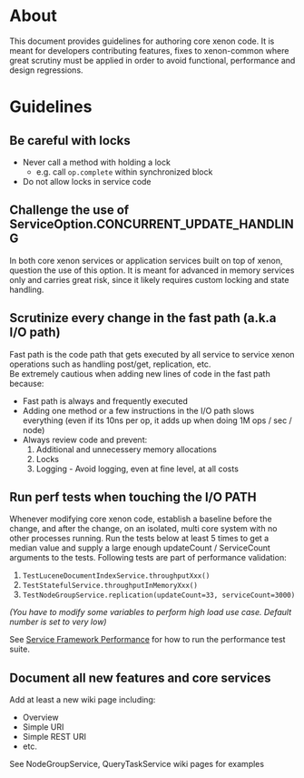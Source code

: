 # About

This document provides guidelines for authoring core xenon code. It is meant for developers contributing features, fixes to xenon-common where great scrutiny must be applied in order to avoid functional, performance and design regressions.

# Guidelines

## Be careful with locks

- Never call a method with holding a lock
  - e.g. call `op.complete` within synchronized block
- Do not allow locks in service code

## Challenge the use of ServiceOption.CONCURRENT_UPDATE_HANDLING

In both core xenon services or application services built on top of xenon, question the use of this option. It is meant for advanced in memory services only and carries great risk, since it likely requires custom locking and state handling.

## Scrutinize every change in the fast path (a.k.a I/O path)

Fast path is the code path that gets executed by all service to service xenon operations such as handling post/get, replication, etc.  
Be extremely cautious when adding new lines of code in the fast path because:

- Fast path is always and frequently executed
- Adding one method or a few instructions in the I/O path slows everything (even if its 10ns per op, it adds up when doing 1M ops / sec / node)
- Always review code and prevent:
  1. Additional and unnecessery memory allocations
  1. Locks
  1. Logging - Avoid logging, even at fine level, at all costs

## Run perf tests when touching the I/O PATH

Whenever modifying core xenon code, establish a baseline before the change, and after the change, on an isolated, multi core system with no other processes running. Run the tests below at least 5 times to get a median value and supply a large enough updateCount / ServiceCount arguments to the tests.
Following tests are part of performance validation:

1. `TestLuceneDocumentIndexService.throughputXxx()`
1. `TestStatefulService.throughputInMemoryXxx()`
1. `TestNodeGroupService.replication(updateCount=33, serviceCount=3000)`

_(You have to modify some variables to perform high load use case. Default number is set to very low)_

See [Service Framework Performance](service-framework-performance) for how to run the performance test suite.

## Document all new features and core services

Add at least a new wiki page including:
- Overview
- Simple URI
- Simple REST URI
- etc.

See NodeGroupService, QueryTaskService wiki pages for examples
